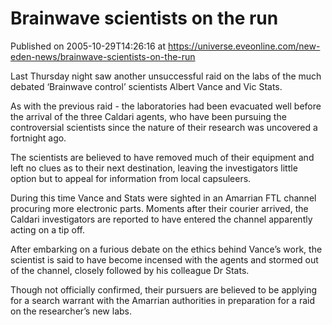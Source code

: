 # Brainwave scientists on the run
Published on 2005-10-29T14:26:16 at https://universe.eveonline.com/new-eden-news/brainwave-scientists-on-the-run

Last Thursday night saw another unsuccessful raid on the labs of the much debated ‘Brainwave control’ scientists Albert Vance and Vic Stats.   
  
As with the previous raid - the laboratories had been evacuated well before the arrival of the three Caldari agents, who have been pursuing the controversial scientists since the nature of their research was uncovered a fortnight ago.   
  
The scientists are believed to have removed much of their equipment and left no clues as to their next destination, leaving the investigators little option but to appeal for information from local capsuleers.   
  
During this time Vance and Stats were sighted in an Amarrian FTL channel procuring more electronic parts. Moments after their courier arrived, the Caldari investigators are reported to have entered the channel apparently acting on a tip off.   
  
After embarking on a furious debate on the ethics behind Vance’s work, the scientist is said to have become incensed with the agents and stormed out of the channel, closely followed by his colleague Dr Stats.   
  
Though not officially confirmed, their pursuers are believed to be applying for a search warrant with the Amarrian authorities in preparation for a raid on the researcher’s new labs.
